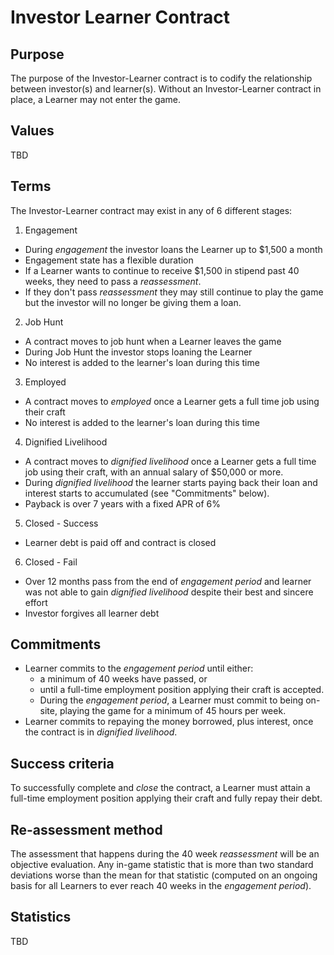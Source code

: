 # Investor Learner Contract

## Purpose

The purpose of the Investor-Learner contract is to codify the relationship between investor(s) and learner(s). Without an Investor-Learner contract in place, a Learner may not enter the game.

## Values

TBD

<!-- TODO: figure out values -->

## Terms

The Investor-Learner contract may exist in any of 6 different stages:

1. Engagement
  - During _engagement_ the investor loans the Learner up to $1,500 a month
  - Engagement state has a flexible duration
  - If a Learner wants to continue to receive $1,500 in stipend past 40 weeks, they need to pass a _reassessment_.
  - If they don't pass _reassessment_ they may still continue to play the game but the investor will no longer be giving them a loan.

2. Job Hunt
  - A contract moves to job hunt when a Learner leaves the game
  - During Job Hunt the investor stops loaning the Learner
  - No interest is added to the learner's loan during this time

3. Employed
  - A contract moves to _employed_ once a Learner gets a full time job using their craft
  - No interest is added to the learner's loan during this time

4. Dignified Livelihood
  - A contract moves to _dignified livelihood_ once a Learner gets a full time job using their craft, with an annual salary of $50,000 or more.
  - During _dignified livelihood_ the learner starts paying back their loan and interest starts to accumulated (see "Commitments" below).
  - Payback is over 7 years with a fixed APR of 6%

5. Closed - Success
  - Learner debt is paid off and contract is closed

6. Closed - Fail
  - Over 12 months pass from the end of _engagement period_ and learner was not able to gain  _dignified livelihood_ despite their best and sincere effort
  - Investor forgives all learner debt

## Commitments

- Learner commits to the _engagement period_ until either:
  - a minimum of 40 weeks have passed, or
  - until a full-time employment position applying their craft is accepted.
  - During the _engagement period_, a Learner must commit to being on-site, playing the game for a minimum of 45 hours per week.
- Learner commits to repaying the money borrowed, plus interest, once the contract is in  _dignified livelihood_.

## Success criteria

To successfully complete and _close_ the contract, a Learner must attain a full-time employment position applying their craft and fully repay their debt.

## Re-assessment method

The assessment that happens during the 40 week _reassessment_ will be an objective evaluation. Any in-game statistic that is more than two standard deviations worse than the mean for that statistic (computed on an ongoing basis for all Learners to ever reach 40 weeks in the _engagement period_).

## Statistics

TBD
<!-- TODO: depends on in-game statistics, yet to be determined --->
